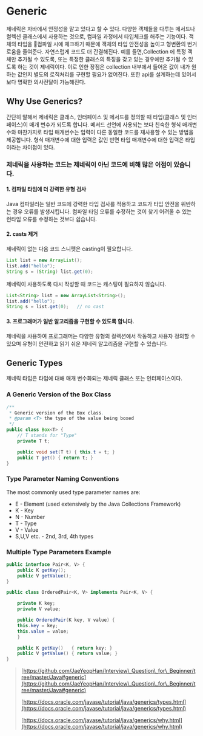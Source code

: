 # Generic

제네릭은 자바에서 안정성을 맡고 있다고 할 수 있다. 다양한 객체들을 다루는 메서드나 컬렉션 클래스에서 사용하는 것으로, 컴파일 과정에서 타입체크를 해주는 기능이다. 객체의 타입을 컴파일 시에 체크하기 때문에 객체의 타입 안전성을 높이고 형변환의 번거로움을 줄여준다.  자연스럽게 코드도 더 간결해진다. 예를 들면,Collection 에 특정 객체만 추가될 수 있도록, 또는 특정한 클래스의 특징을 갖고 있는 경우에만 추가될 수 있도록 하는 것이 제네릭이다. 이로 인한 장점은 collection 내부에서 들어온 값이 내가 원하는 값인지 별도의 로직처리를 구현할 필요가 없어진다. 또한 api를 설계하는데 있어서 보다 명확한 의사전달이 가능해진다.



## Why Use Generics?

간단히 말해서 제네릭은 클래스, 인터페이스 및 메서드를 정의할 때 타입(클래스 및 인터페이스)이 매개 변수가 되도록 합니다. 메서드 선언에 사용되는 보다 친숙한 형식 매개변수와 마찬가지로 타입 매개변수는 입력이 다른 동일한 코드를 재사용할 수 있는 방법을 제공합니다. 형식 매개변수에 대한 입력은 값인 반면  타입 매개변수에 대한 입력은 타입이라는 차이점이 있다.

### 제네릭을 사용하는 코드는 제네릭이 아닌 코드에 비해 많은 이점이 있습니다.

#### 1. 컴파일 타임에 더 강력한 유형 검사

Java 컴파일러는 일반 코드에 강력한 타입 검사를 적용하고 코드가 타입 안전을 위반하는 경우 오류를 발생시킵니다. 컴파일 타임 오류를 수정하는 것이 찾기 어려울 수 있는 런타임 오류를 수정하는 것보다 쉽습니다.

#### 2. casts 제거

제네릭이 없는 다음 코드 스니펫은 casting이 필요합니다.&#x20;

```java
List list = new ArrayList();
list.add("hello");
String s = (String) list.get(0);
```

제네릭이 사용하도록 다시 작성할 때 코드는 캐스팅이 필요하지 않습니다.

```java
List<String> list = new ArrayList<String>();
list.add("hello");
String s = list.get(0);   // no cast
```

#### 3. 프로그래머가 일반 알고리즘을 구현할 수 있도록 합니다.

제네릭을 사용하여 프로그래머는 다양한 유형의 컬렉션에서 작동하고 사용자 정의할 수 있으며 유형이 안전하고 읽기 쉬운 제네릭 알고리즘을 구현할 수 있습니다.



## Generic Types



제네릭 타입은 타입에 대해 매개 변수화되는 제네릭 클래스 또는 인터페이스이다.&#x20;

### A Generic Version of the Box Class

```java
/**
 * Generic version of the Box class.
 * @param <T> the type of the value being boxed
 */
public class Box<T> {
    // T stands for "Type"
    private T t;

    public void set(T t) { this.t = t; }
    public T get() { return t; }
}
```

### Type Parameter Naming Conventions

The most commonly used type parameter names are:

* E - Element (used extensively by the Java Collections Framework)
* K - Key
* N - Number
* T - Type
* V - Value
* S,U,V etc. - 2nd, 3rd, 4th types



### Multiple Type Parameters Example



```java
public interface Pair<K, V> {
    public K getKey();
    public V getValue();
}

public class OrderedPair<K, V> implements Pair<K, V> {

    private K key;
    private V value;

    public OrderedPair(K key, V value) {
	this.key = key;
	this.value = value;
    }

    public K getKey()	{ return key; }
    public V getValue() { return value; }
}
```

> [https://github.com/JaeYeopHan/Interview\_Question\_for\_Beginner/tree/master/Java#generic](https://github.com/JaeYeopHan/Interview\_Question\_for\_Beginner/tree/master/Java#generic)
>
> [https://docs.oracle.com/javase/tutorial/java/generics/types.html](https://docs.oracle.com/javase/tutorial/java/generics/types.html)
>
> [https://docs.oracle.com/javase/tutorial/java/generics/why.html](https://docs.oracle.com/javase/tutorial/java/generics/why.html)
